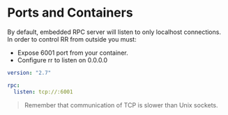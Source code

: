 # Ports and Containers
By default, embedded RPC server will listen to only localhost connections. In order to control RR from outside you must:

* Expose 6001 port from your container.
* Configure rr to listen on 0.0.0.0

```yaml
version: "2.7"

rpc:
  listen: tcp://:6001
```

> Remember that communication of TCP is slower than Unix sockets.
